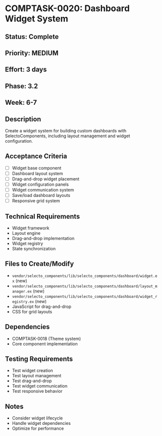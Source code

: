 # COMPTASK-0020: Dashboard Widget System

## Status: Complete
## Priority: MEDIUM
## Effort: 3 days
## Phase: 3.2
## Week: 6-7

## Description
Create a widget system for building custom dashboards with SelectoComponents, including layout management and widget configuration.

## Acceptance Criteria
- [ ] Widget base component
- [ ] Dashboard layout system
- [ ] Drag-and-drop widget placement
- [ ] Widget configuration panels
- [ ] Widget communication system
- [ ] Save/load dashboard layouts
- [ ] Responsive grid system

## Technical Requirements
- Widget framework
- Layout engine
- Drag-and-drop implementation
- Widget registry
- State synchronization

## Files to Create/Modify
- `vendor/selecto_components/lib/selecto_components/dashboard/widget.ex` (new)
- `vendor/selecto_components/lib/selecto_components/dashboard/layout_manager.ex` (new)
- `vendor/selecto_components/lib/selecto_components/dashboard/widget_registry.ex` (new)
- JavaScript for drag-and-drop
- CSS for grid layouts

## Dependencies
- COMPTASK-0018 (Theme system)
- Core component implementation

## Testing Requirements
- Test widget creation
- Test layout management
- Test drag-and-drop
- Test widget communication
- Test responsive behavior

## Notes
- Consider widget lifecycle
- Handle widget dependencies
- Optimize for performance
